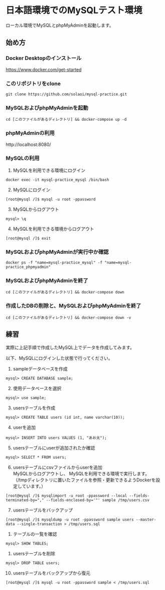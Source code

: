 # 日本語環境でのMySQLテスト環境

ローカル環境でMySQLとphpMyAdminを起動します。

## 始め方

### Docker Desktopのインストール

https://www.docker.com/get-started

### このリポジトリをclone

```
git clone https://github.com/solaoi/mysql-practice.git
```

### MySQLおよびphpMyAdminを起動

```
cd [このファイルがあるディレクトリ] && docker-compose up -d
```

### phpMyAdminの利用

http://localhost:8080/

### MySQLの利用

1. MySQLを利用できる環境にログイン

```
docker exec -it mysql-practice_mysql /bin/bash
```

2. MySQLにログイン

```
[root@mysql /]$ mysql -u root -ppassword
```

3. MySQLからログアウト

```
mysql> \q
```

4. MySQLを利用できる環境からログアウト

```
[root@mysql /]$ exit
```

### MySQLおよびphpMyAdminが実行中か確認

```
docker ps -f "name=mysql-practice_mysql" -f "name=mysql-practice_phpmyadmin"
```

### MySQLおよびphpMyAdminを終了

```
cd [このファイルがあるディレクトリ] && docker-compose down
```

### 作成したDBの削除と、MySQLおよびphpMyAdminを終了

```
cd [このファイルがあるディレクトリ] && docker-compose down -v
```

## 練習

実際に上記手順で作成したMySQL上でデータを作成してみます。

以下、MySQLにログインした状態で行ってください。

1. sampleデータベースを作成

```
mysql> CREATE DATABASE sample;
```

2. 使用データベースを選択

```
mysql> use sample;
```

3. usersテーブルを作成

```
mysql> CREATE TABLE users (id int, name varchar(10));
```

4. userを追加

```
mysql> INSERT INTO users VALUES (1, "あお太");
```

5. usersテーブルにuserが追加されたか確認

```
mysql> SELECT * FROM users;
```

6. usersテーブルにcsvファイルからuserを追加  
MySQLからログアウトし、 MySQLを利用できる環境で実行します。   
（/tmpディレクトリに置いたファイルを参照・更新できるようDockerを設定しています。）

```
[root@mysql /]$ mysqlimport -u root -ppassword --local --fields-terminated-by="," --fields-enclosed-by='"' sample /tmp/users.csv
```

7. usersテーブルをバックアップ   

```
[root@mysql /]$ mysqldump -u root -ppassword sample users --master-data --single-transaction > /tmp/users.sql
```

1. テーブルの一覧を確認   

```
mysql> SHOW TABLES;
```

1.  usersテーブルを削除

```
mysql> DROP TABLE users;
```

10. usersテーブルをバックアップから復元

```
[root@mysql /]$ mysql -u root -ppassword sample < /tmp/users.sql
```
